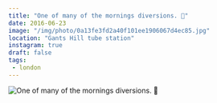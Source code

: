 ```yaml
---
title: "One of many of the mornings diversions. 🚣"
date: 2016-06-23
image: "/img/photo/0a13fe3fd2a40f101ee1906067d4ec85.jpg"
location: "Gants Hill tube station"
instagram: true
draft: false
tags:
 - london
---
```


![One of many of the mornings diversions. 🚣](/img/photo/0a13fe3fd2a40f101ee1906067d4ec85.jpg)

